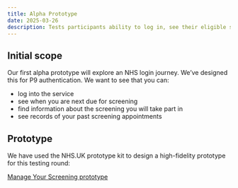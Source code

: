 ```yaml
---
title: Alpha Prototype
date: 2025-03-26
description: Tests participants ability to log in, see their eligible screening services and when their next screening is due.
---
```


## Initial scope

Our first alpha prototype will explore an NHS login journey. We’ve designed this for P9 authentication. We want to see that you can:

- log into the service
- see when you are next due for screening
- find information about the screening you will take part in
- see records of your past screening appointments

## Prototype

We have used the NHS.UK prototype kit to design a high-fidelity prototype for this testing round:

[Manage Your Screening prototype](https://dtos-participant-manager-proto-305daf691f8b.herokuapp.com/v1)
